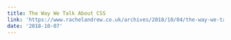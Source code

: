 ```yaml
---
title: The Way We Talk About CSS
link: 'https://www.rachelandrew.co.uk/archives/2018/10/04/the-way-we-talk-about-css/'
date: '2018-10-07'
---
```


